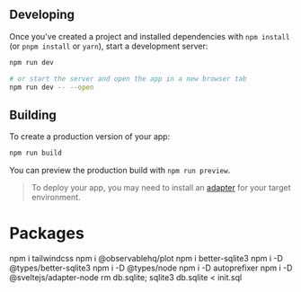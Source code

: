 
## Developing

Once you've created a project and installed dependencies with `npm install` (or `pnpm install` or `yarn`), start a development server:

```bash
npm run dev

# or start the server and open the app in a new browser tab
npm run dev -- --open
```

## Building

To create a production version of your app:

```bash
npm run build
```

You can preview the production build with `npm run preview`.

> To deploy your app, you may need to install an [adapter](https://svelte.dev/docs/kit/adapters) for your target environment.


# Packages
npm i tailwindcss
npm i @observablehq/plot
npm i better-sqlite3
npm i -D @types/better-sqlite3
npm i -D @types/node
npm i -D autoprefixer
npm i -D @sveltejs/adapter-node
rm db.sqlite; sqlite3 db.sqlite < init.sql 